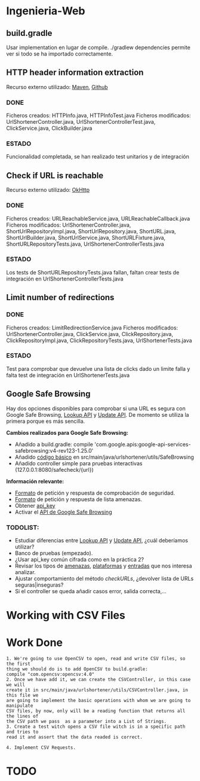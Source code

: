 # Ingenieria-Web

## build.gradle
Usar implementation en lugar de compile.
./gradlew dependencies permite ver si todo se ha importado correctamente.

## HTTP header information extraction
Recurso externo utilizado: [Maven](https://mvnrepository.com/artifact/com.github.ua-parser/uap-java/1.4.3), [Github](https://github.com/ua-parser/uap-java)

### DONE
Ficheros creados: HTTPInfo.java, HTTPInfoTest.java
Ficheros modificados: UrlShortenerController.java, UrlShortenerControllerTest.java, ClickService.java, ClickBuilder.java

### ESTADO
Funcionalidad completada, se han realizado test unitarios y de integración

## Check if URL is reachable
Recurso externo utilizado: [OkHttp](https://square.github.io/okhttp/)

### DONE
Ficheros creados: URLReachableService.java, URLReachableCallback.java
Ficheros modificados: UrlShortenerController.java, ShortUrlRepositoryImpl.java, ShortUrlRepository.java,
ShortURL.java, ShortUrlBuilder.java, ShortUrlService.java, ShortURLFixture.java, ShortURLRepositoryTests.java, UrlShortenerControllerTests.java

### ESTADO
Los tests de ShortURLRepositoryTests.java fallan, faltan crear tests de integración
en UrlShortenerControllerTests.java

## Limit number of redirections

### DONE
Ficheros creados: LimitRedirectionService.java
Ficheros modificados: UrlShortenerController.java, ClickService.java, ClickRepository.java,
ClickRepositoryImpl.java, ClickRepositoryTests.java, UrlShortenerTests.java

### ESTADO
Test para comprobar que devuelve una lista de clicks dado un limite falla y falta test de integración en UrlShortenerTests.java


## Google Safe Browsing
Hay dos opciones disponibles para comprobar si una URL es segura con Google Safe Browsing, [Lookup API](https://developers.google.com/safe-browsing/v4/lookup-api) y [Update API](https://developers.google.com/safe-browsing/v4/update-api). De momento se utiliza la primera porque es más sencilla.

**Cambios realizados para Google Safe Browsing:**

 * Añadido a build.gradle: compile 'com.google.apis:google-api-services-safebrowsing:v4-rev123-1.25.0'
 * Añadido [código básico](https://stackoverflow.com/questions/46599053/google-safe-browsing-v4-api-java) en src/main/java/urlshortener/utils/SafeBrowsing
 * Añadido controller simple para pruebas interactivas (127.0.0.1:8080/safecheck/{url})

**Información relevante:**

 * [Formato](https://developers.google.com/safe-browsing/v4/lookup-api) de petición y respuesta de comprobación de seguridad.
 * [Formato](https://developers.google.com/safe-browsing/v4/lists) de petición y respuesta de lista amenazas.
 * Obtener [api_key](https://console.cloud.google.com/apis/credentials)
 * Activar el [API de Google Safe Browsing](https://console.cloud.google.com/apis/api/safebrowsing.googleapis.com/)

### TODOLIST:
 * Estudiar diferencias entre [Lookup API](https://developers.google.com/safe-browsing/v4/lookup-api) y [Update API](https://developers.google.com/safe-browsing/v4/update-api), ¿cuál deberíamos utilizar?
 * Banco de pruebas (empezado).
 * ¿Usar api_key común cifrada como en la práctica 2?
 * Revisar los tipos de [amenazas](https://developers.google.com/safe-browsing/v4/reference/rest/v4/ThreatType), [plataformas](https://developers.google.com/safe-browsing/v4/reference/rest/v4/PlatformType) y [entradas](https://developers.google.com/safe-browsing/v4/reference/rest/v4/ThreatEntryType) que nos interesa analizar.
 * Ajustar comportamiento del método *checkURLs*, ¿devolver lista de URLs seguras|inseguras?
 * Si el controller se queda añadir casos error, salida correcta,...

# Working with CSV Files

# Work Done
    1. We're going to use OpenCSV to open, read and write CSV files, so the first
    thing we should do is to add OpenCSV to build.gradle:
    compile "com.opencsv:opencsv:4.0"
    2. Once we have add it, we can create the CSVController, in this case we will
    create it in src/main/java/urlshortener/utils/CSVController.java, in this file we
    are going to implement the basic operations with whom we are going to manipulate
    CSV files, by now, only will be a reading function that returns all the lines of
    the CSV path we pass  as a parameter into a List of Strings.
    3. Create a test witch opens a CSV file witch is in a specific path and tries to
    read it and assert that the data readed is correct.

    4. Implement CSV Requests.
# TODO